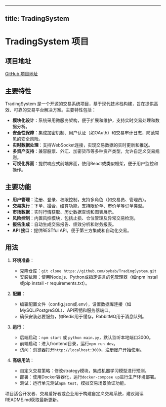 
---
title: TradingSystem
---

# TradingSystem 项目

## 项目地址
[GitHub 项目地址](https://github.com/oybab/TradingSystem)

## 主要特性
TradingSystem 是一个开源的交易系统项目，基于现代技术栈构建，旨在提供高效、可靠的交易平台解决方案。主要特性包括：
- **模块化设计**：系统采用微服务架构，便于扩展和维护，支持实时交易处理和数据分析。
- **安全性保障**：集成加密机制、用户认证（如OAuth）和交易审计日志，防范常见的安全风险。
- **实时数据处理**：支持WebSocket连接，实现交易数据的实时更新和推送。
- **多资产支持**：兼容股票、外汇、加密货币等多种资产类型，允许自定义交易规则。
- **可视化界面**：提供响应式前端界面，使用React或类似框架，便于用户监控和操作。

## 主要功能
- **用户管理**：注册、登录、权限控制，支持多角色（如交易员、管理员）。
- **交易执行**：下单、撮合、结算功能，支持限价单、市价单等订单类型。
- **市场数据**：实时行情获取、历史数据查询和图表展示。
- **风险控制**：内置风控模块，包括止损、仓位管理及异常交易检测。
- **报告生成**：自动生成交易报告、绩效分析和财务报表。
- **API 接口**：提供RESTful API，便于第三方集成和自动化交易。

## 用法
1. **环境准备**：
   - 克隆仓库：`git clone https://github.com/oybab/TradingSystem.git`
   - 安装依赖：使用Node.js、Python或指定语言的包管理器（如npm install或pip install -r requirements.txt）。

2. **配置**：
   - 编辑配置文件（config.json或.env），设置数据库连接（如MySQL/PostgreSQL）、API密钥和服务器端口。
   - 确保安装必要服务，如Redis用于缓存，RabbitMQ用于消息队列。

3. **运行**：
   - 后端启动：`npm start` 或 `python main.py`，默认监听本地端口3000。
   - 前端启动：进入frontend目录，运行`npm run dev`。
   - 访问：浏览器打开`http://localhost:3000`，注册账户开始使用。

4. **高级用法**：
   - 自定义交易策略：修改strategy模块，集成机器学习模型进行预测。
   - 部署：使用Docker容器化，运行`docker-compose up`进行生产环境部署。
   - 测试：运行单元测试`npm test`，模拟交易场景验证功能。

项目适合开发者、交易爱好者或企业用于构建自定义交易系统，建议阅读README.md获取最新更新。